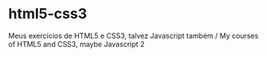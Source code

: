 # html5-css3
 Meus exercícios de HTML5 e CSS3, talvez Javascript também / My courses of HTML5 and CSS3, maybe Javascript 2 
